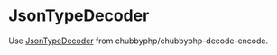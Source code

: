 # JsonTypeDecoder

Use [JsonTypeDecoder][1] from chubbyphp/chubbyphp-decode-encode.

[1]: https://github.com/chubbyphp/chubbyphp-decode-encode/blob/master/doc/Decoder/JsonTypeDecoder.md
